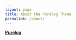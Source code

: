 ```yaml
---
layout: page
title: About the Purelog Theme
permalink: /about/
---
```


[**Purelog**]( https://github.com/brennanbrown/purelog)

